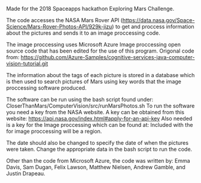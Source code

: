 Made for the 2018 Spaceapps hackathon Exploring Mars Challenge.

The code accesses the NASA Mars Rover API (https://data.nasa.gov/Space-Science/Mars-Rover-Photos-API/929k-jizu) to get and proccess information about the pictures and sends it to an image proccessing code.

The image proccessing uses Microsoft Azure Image proccessing open source code that has been edited for the use of this program. Origonal code from: https://github.com/Azure-Samples/cognitive-services-java-computer-vision-tutorial.git

The information about the tags of each picture is stored in a database which is then used to search pictures of Mars using key words that the image proccessing software produced.

The software can be run using the bash script found under: CloserThanMars/ComputerVision/src/runMarsPhotos.sh
To run the software you need a key from the NASA website. A key can be obtained from this website: https://api.nasa.gov/index.html#apply-for-an-api-key
Also needed is a key for the Image proccessing which can be found at:
Included with the for image proccessing will be a region.

The date should also be changed to specify the date of when the pictures were taken.
Change the appropriate data in the bash script to run the code.

Other than the code from Microsoft Azure, the code was written by: Emma Davis, Sam Dugan, Felix Lawson, Matthew Nielsen, Andrew Gamble, and Justin Drapeau.
